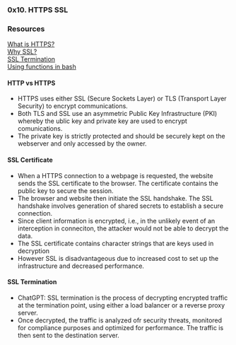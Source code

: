### 0x10. HTTPS SSL
  
### Resources
[What is HTTPS?](https://www.instantssl.com/http-vs-https)  
[Why SSL?](https://www.sslshopper.com/why-ssl-the-purpose-of-using-ssl-certificates.html)  
[SSL Termination](https://en.wikipedia.org/wiki/TLS_termination_proxy)  
[Using functions in bash](https://tldp.org/LDP/abs/html/complexfunct.html)  

#### HTTP vs HTTPS
- HTTPS uses either SSL (Secure Sockets Layer) or TLS (Transport Layer Security) to encrypt communications. 
- Both TLS and SSL use an asymmetric Public Key Infrastructure (PKI) whereby the ublic key and private key are used to encrypt comunications.
- The private key is strictly protected and should be securely kept on the webserver and only accessed by the owner.
  
#### SSL Certificate
- When a HTTPS connection to a webpage is requested, the website sends the SSL certificate to the browser. The certificate contains the public key to secure the session.
- The browser and website then initiate the SSL handshake. The SSL handshake involves generation of shared secrets to establish a secure connection.
- Since client information is encrypted, i.e., in the unlikely event of an interception in conneciton, the attacker would not be able to decrypt the data.
- The SSL certificate contains character strings that are keys used in decryption
- However SSL is disadvantageous due to increased cost to set up the infrastructure and decreased performance.
  
#### SSL Termination
- ChatGPT: SSL termination is the process of decrypting encrypted traffic at the termination point, using either a load balancer or a reverse proxy server.
- Once decrypted, the traffic is analyzed ofr security threats, monitored for compliance purposes and optimized for performance. The traffic is then sent to the destination server.

